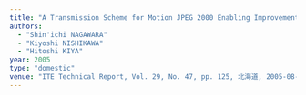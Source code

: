 ```yaml
---
title: "A Transmission Scheme for Motion JPEG 2000 Enabling Improvement of Quality-of-Image Degradation Based on Extended RTP Header Information"
authors:
  - "Shin'ichi NAGAWARA"
  - "Kiyoshi NISHIKAWA"
  - "Hitoshi KIYA"
year: 2005
type: "domestic"
venue: "ITE Technical Report, Vol. 29, No. 47, pp. 125, 北海道, 2005-08-30."
---
```


